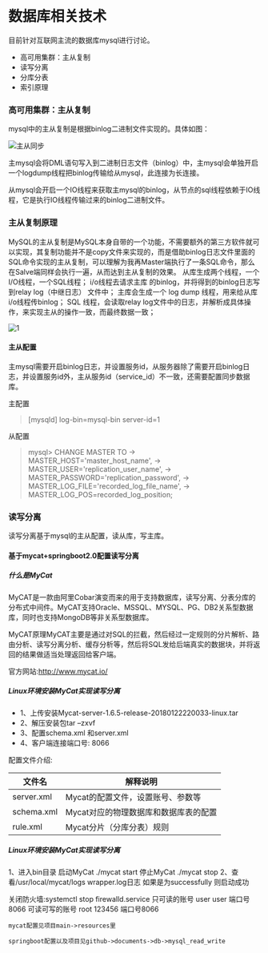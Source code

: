 # 数据库相关技术

目前针对互联网主流的数据库mysql进行讨论。

- 高可用集群：主从复制
- 读写分离
- 分库分表
- 索引原理

### 高可用集群：主从复制
mysql中的主从复制是根据binlog二进制文件实现的。具体如图：

![主从同步](http://www.vivianwei808.top/upload/2019/8/%E4%B8%BB%E4%BB%8E%E5%90%8C%E6%AD%A5-d5f3f56296d745dc9200eed427811c52.png)

主mysql会将DML语句写入到二进制日志文件（binlog）中，主mysql会单独开启一个logdump线程把binlog传输给从mysql，此连接为长连接。

从mysql会开启一个IO线程来获取主mysql的binlog，从节点的sql线程依赖于IO线程，它是执行IO线程传输过来的binlog二进制文件。

### 主从复制原理
   MySQL的主从复制是MySQL本身自带的一个功能，不需要额外的第三方软件就可以实现，其复制功能并不是copy文件来实现的，而是借助binlog日志文件里面的SQL命令实现的主从复制，可以理解为我再Master端执行了一条SQL命令，那么在Salve端同样会执行一遍，从而达到主从复制的效果。
 从库生成两个线程，一个I/O线程，一个SQL线程；
 i/o线程去请求主库 的binlog，并将得到的binlog日志写到relay log（中继日志） 文件中；
主库会生成一个 log dump 线程，用来给从库 i/o线程传binlog；
 SQL 线程，会读取relay log文件中的日志，并解析成具体操作，来实现主从的操作一致，而最终数据一致；

![1](https://timgsa.baidu.com/timg?image&quality=80&size=b9999_10000&sec=1566217459267&di=72905e020632d263f5aa6859df4bdcfa&imgtype=0&src=http%3A%2F%2Fimg2018.cnblogs.com%2Fblog%2F940734%2F201811%2F940734-20181129101514133-1274442433.png)

#### 主从配置
主mysql需要开启binlog日志，并设置服务id，从服务器除了需要开启binlog日志，并设置服务id外，主从服务id（service_id）不一致，还需要配置同步数据库。

主配置
> [mysqld]
log-bin=mysql-bin
server-id=1

从配置
> mysql> CHANGE MASTER TO
    ->     MASTER_HOST='master_host_name',
    ->     MASTER_USER='replication_user_name',
    ->     MASTER_PASSWORD='replication_password',
    ->     MASTER_LOG_FILE='recorded_log_file_name',
    ->     MASTER_LOG_POS=recorded_log_position;

### 读写分离
读写分离基于mysql的主从配置，读从库，写主库。

#### 基于mycat+springboot2.0配置读写分离

##### 什么是MyCat
  MyCAT是一款由阿里Cobar演变而来的用于支持数据库，读写分离、分表分库的分布式中间件。MyCAT支持Oracle、MSSQL、MYSQL、PG、DB2关系型数据库，同时也支持MongoDB等非关系型数据库。

 MyCAT原理MyCAT主要是通过对SQL的拦截，然后经过一定规则的分片解析、路由分析、读写分离分析、缓存分析等，然后将SQL发给后端真实的数据块，并将返回的结果做适当处理返回给客户端。

官方网站:http://www.mycat.io/

##### Linux环境安装MyCat实现读写分离
- 1、上传安装Mycat-server-1.6.5-release-20180122220033-linux.tar
- 2、解压安装包tar –zxvf  
- 3、配置schema.xml 和server.xml
- 4、客户端连接端口号: 8066


配置文件介绍:

|文件名|解释说明|
|-|-|
|server.xml|Mycat的配置文件，设置账号、参数等|
|schema.xml|Mycat对应的物理数据库和数据库表的配置|
|rule.xml|Mycat分片（分库分表）规则|

##### Linux环境安装MyCat实现读写分离
1、进入bin目录 
  启动MyCat ./mycat start 
  停止MyCat ./mycat stop
2、查看/usr/local/mycat/logs wrapper.log日志 如果是为successfully 则启动成功

关闭防火墙:systemctl stop firewalld.service
只可读的账号      user  user  端口号8066
可读可写的账号    root  123456  端口号8066

```mycat配置见项目main->resources里```


```springboot配置以及项目见github->documents->db->mysql_read_write```
